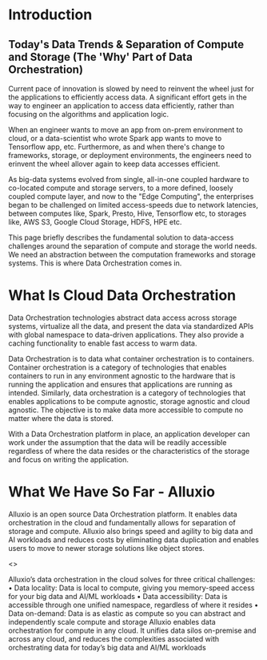 
# Introduction

## Today's Data Trends & Separation of Compute and Storage (The 'Why' Part of Data Orchestration)

Current pace of innovation is slowed by need to reinvent the wheel just for the applications to efficiently access data. A significant effort gets in the way to engineer an application to access data efficiently, rather than focusing on the algorithms and application logic.

When an engineer wants to move an app from on-prem environment to cloud, or a data-scientist who wrote Spark app wants to move to Tensorflow app, etc. Furthermore, as and when there's change to frameworks, storage, or deployment environments, the engineers need to erinvent the wheel allover again to keep data accesses efficient.

As big-data systems evolved from single, all-in-one coupled hardware to co-located compute and storage servers, to a more defined, loosely coupled compute layer, and now to the "Edge Computing", the enterprises began to be challenged on limited access-speeds due to network latencies, between computes like, Spark, Presto, Hive, Tensorflow etc, to storages like, AWS S3, Google Cloud Storage, HDFS, HPE etc.

This page briefly describes the fundamental solution to data-access challenges around the separation of compute and storage the world needs. We need an abstraction between the computation frameworks and storage systems. This is where Data Orchestration comes in.

# What Is Cloud Data Orchestration

Data Orchestration technologies abstract data access across storage systems, virtualize all the data, and present the data via standardized APIs with global namespace to data-driven applications. They also provide a caching functionality to enable fast access to warm data.

Data Orchestration is to data what container orchestration is to containers. Container orchestration is a category of technologies that enables containers to run in any environment agnostic to the hardware that is running the application and ensures that applications are running as intended. Similarly, data orchestration is a category of technologies that enables applications to be compute agnostic, storage agnostic and cloud agnostic. The objective is to make data more accessible to compute no matter where the data is stored.

With a Data Orchestration platform in place, an application developer can work under the assumption that the data will be readily accessible regardless of where the data resides or the characteristics of the storage and focus on writing the application.

# What We Have So Far - Alluxio

Alluxio is an open source Data Orchestration platform. It enables data orchestration in the cloud and fundamentally allows for separation of storage and compute. Alluxio also brings speed and agility to big data and AI workloads and reduces costs by eliminating data duplication and enables users to move to newer storage solutions like object stores.


<>

Alluxio’s data orchestration in the cloud solves for three critical challenges:
• Data locality: Data is local to compute, giving you memory-speed access for your big data and AI/ML workloads
• Data accessibility: Data is accessible through one unified namespace, regardless of where it resides
• Data on-demand: Data is as elastic as compute so you can abstract and independently scale compute and storage
Alluxio enables data orchestration for compute in any cloud. It unifies data silos on-premise and across any cloud, and reduces the complexities associated with orchestrating data for today’s big data and AI/ML workloads
